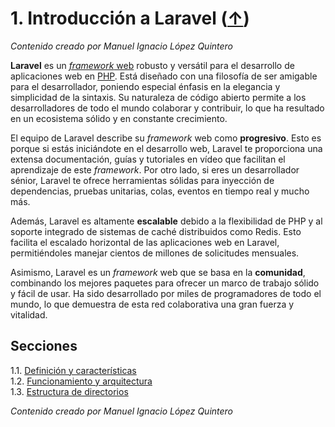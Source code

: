 # 1. Introducción a Laravel ([↑](../README.md))

_Contenido creado por Manuel Ignacio López Quintero_

**Laravel** es un [*framework* web](https://en.wikipedia.org/wiki/Web_framework) robusto y versátil para el desarrollo de aplicaciones web en [PHP](https://en.wikipedia.org/wiki/PHP). Está diseñado con una filosofía de ser amigable para el desarrollador, poniendo especial énfasis en la elegancia y simplicidad de la sintaxis. Su naturaleza de código abierto permite a los desarrolladores de todo el mundo colaborar y contribuir, lo que ha resultado en un ecosistema sólido y en constante crecimiento.

El equipo de Laravel describe su *framework* web como **progresivo**. Esto es porque si estás iniciándote en el desarrollo web, Laravel te proporciona una extensa documentación, guías y tutoriales en vídeo que facilitan el aprendizaje de este *framework*. Por otro lado, si eres un desarrollador sénior, Laravel te ofrece herramientas sólidas para inyección de dependencias, pruebas unitarias, colas, eventos en tiempo real y mucho más.

Además, Laravel es altamente **escalable** debido a la flexibilidad de PHP y al soporte integrado de sistemas de caché distribuidos como Redis. Esto facilita el escalado horizontal de las aplicaciones web en Laravel, permitiéndoles manejar cientos de millones de solicitudes mensuales.

Asimismo, Laravel es un *framework* web que se basa en la **comunidad**, combinando los mejores paquetes para ofrecer un marco de trabajo sólido y fácil de usar. Ha sido desarrollado por miles de programadores de todo el mundo, lo que demuestra de esta red colaborativa una gran fuerza y vitalidad.

## Secciones

1.1. [Definición y características](1.1.md)<br />
1.2. [Funcionamiento y arquitectura](1.2.md)<br />
1.3. [Estructura de directorios](1.3.md)

_Contenido creado por Manuel Ignacio López Quintero_

